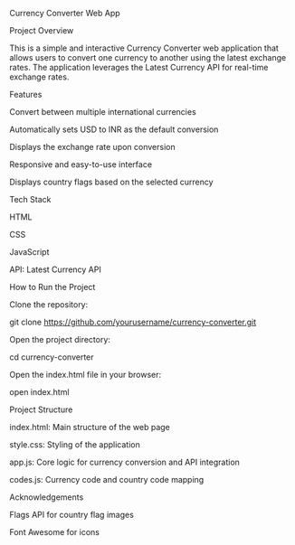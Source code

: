 Currency Converter Web App

Project Overview

This is a simple and interactive Currency Converter web application that allows users to convert one currency to another using the latest exchange rates. The application leverages the Latest Currency API for real-time exchange rates.

Features

Convert between multiple international currencies

Automatically sets USD to INR as the default conversion

Displays the exchange rate upon conversion

Responsive and easy-to-use interface

Displays country flags based on the selected currency

Tech Stack

HTML

CSS

JavaScript

API: Latest Currency API

How to Run the Project

Clone the repository:

git clone https://github.com/yourusername/currency-converter.git

Open the project directory:

cd currency-converter

Open the index.html file in your browser:

open index.html

Project Structure

index.html: Main structure of the web page

style.css: Styling of the application

app.js: Core logic for currency conversion and API integration

codes.js: Currency code and country code mapping

Acknowledgements

Flags API for country flag images

Font Awesome for icons
